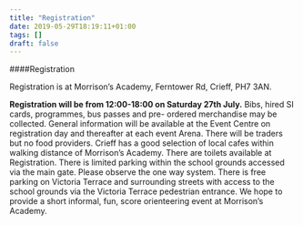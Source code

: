 ```yaml
---
title: "Registration"
date: 2019-05-29T18:19:11+01:00
tags: []
draft: false
---
```



####Registration

Registration is at Morrison’s Academy,
Ferntower Rd, Crieff, PH7 3AN.

**Registration will be from 12:00-18:00
on Saturday 27th July.** Bibs, hired SI
cards, programmes, bus passes and pre-
ordered merchandise may be collected.
General information will be available at
the Event Centre on registration day and
thereafter at each event Arena. There
will be traders but no food providers.
Crieff has a good selection of local cafes
within walking distance of Morrison’s
Academy. There are toilets available at
Registration. There is limited parking
within the school grounds accessed via
the main gate. Please observe the one
way system. There is free parking on
Victoria Terrace and surrounding streets
with access to the school grounds via
the Victoria Terrace pedestrian entrance.
We hope to provide a short informal, fun,
score orienteering event at Morrison’s
Academy.

